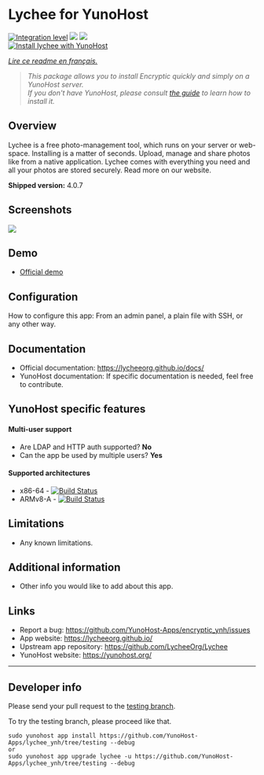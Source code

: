 # Lychee for YunoHost

[![Integration level](https://dash.yunohost.org/integration/lychee.svg)](https://dash.yunohost.org/appci/app/lychee) ![](https://ci-apps.yunohost.org/ci/badges/lychee.status.svg) ![](https://ci-apps.yunohost.org/ci/badges/lychee.maintain.svg)  
[![Install lychee with YunoHost](https://install-app.yunohost.org/install-with-yunohost.png)](https://install-app.yunohost.org/?app=lychee)

*[Lire ce readme en français.](./README_fr.md)*

> *This package allows you to install Encryptic quickly and simply on a YunoHost server.  
If you don't have YunoHost, please consult [the guide](https://yunohost.org/#/install) to learn how to install it.*

## Overview
Lychee is a free photo-management tool, which runs on your server or web-space. Installing is a matter of seconds. Upload, manage and share photos like from a native application. Lychee comes with everything you need and all your photos are stored securely. Read more on our website.

**Shipped version:** 4.0.7

## Screenshots

![](https://camo.githubusercontent.com/b9010f02c634219795950e034f511f4cf4af5c60/68747470733a2f2f732e656c6563746572696f75732e636f6d2f696d616765732f6c79636865652f312e6a706567)

## Demo

* [Official demo](https://lycheeorg.github.io/demo/)

## Configuration

How to configure this app: From an admin panel, a plain file with SSH, or any other way.

## Documentation

 * Official documentation: https://lycheeorg.github.io/docs/
 * YunoHost documentation: If specific documentation is needed, feel free to contribute.

## YunoHost specific features

#### Multi-user support

 * Are LDAP and HTTP auth supported? **No**
 * Can the app be used by multiple users? **Yes**

#### Supported architectures

* x86-64 - [![Build Status](https://ci-apps.yunohost.org/ci/logs/lychee%20%28Apps%29.svg)](https://ci-apps.yunohost.org/ci/apps/lychee/)
* ARMv8-A - [![Build Status](https://ci-apps-arm.yunohost.org/ci/logs/lychee%20%28Apps%29.svg)](https://ci-apps-arm.yunohost.org/ci/apps/lychee/)

## Limitations

* Any known limitations.

## Additional information

* Other info you would like to add about this app.

## Links

 * Report a bug: https://github.com/YunoHost-Apps/encryptic_ynh/issues
 * App website: https://lycheeorg.github.io/
 * Upstream app repository: https://github.com/LycheeOrg/Lychee
 * YunoHost website: https://yunohost.org/

---

## Developer info

Please send your pull request to the [testing branch](https://github.com/YunoHost-Apps/lychee_ynh/tree/testing).

To try the testing branch, please proceed like that.
```
sudo yunohost app install https://github.com/YunoHost-Apps/lychee_ynh/tree/testing --debug
or
sudo yunohost app upgrade lychee -u https://github.com/YunoHost-Apps/lychee_ynh/tree/testing --debug
```
